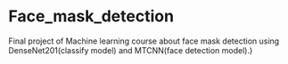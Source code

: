 # Face_mask_detection
Final project of Machine learning course about face mask detection using DenseNet201(classify model) and MTCNN(face detection model).)
